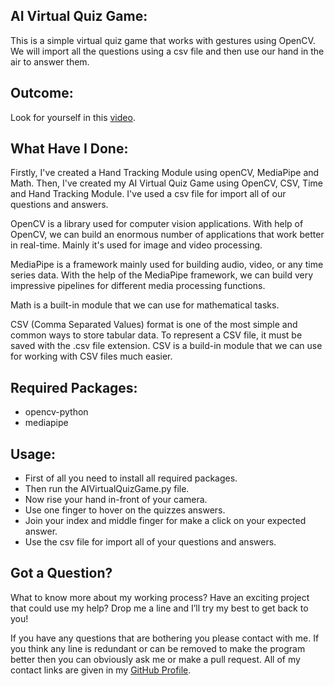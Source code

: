 ## AI Virtual Quiz Game:
This is a simple virtual quiz game that works with gestures using OpenCV. We will import all the questions using a csv file and then use our hand in the air to answer them.


## Outcome:
Look for yourself in this <a href="#">video</a>.


## What Have I Done:
Firstly, I've created a Hand Tracking Module using openCV, MediaPipe and Math. Then, I've created my AI Virtual Quiz Game using OpenCV, CSV, Time and Hand Tracking Module. I've used a csv file for import all of our questions and answers.

OpenCV is a library used for computer vision applications. With help of OpenCV, we can build an enormous number of applications that work better in real-time. Mainly it's used for image and video processing.

MediaPipe is a framework mainly used for building audio, video, or any time series data. With the help of the MediaPipe framework, we can build very impressive pipelines for different media processing functions.

Math is a built-in module that we can use for mathematical tasks.

CSV (Comma Separated Values) format is one of the most simple and common ways to store tabular data. To represent a CSV file, it must be saved with the .csv file extension. CSV is a build-in module that we can use for working with CSV files much easier.


## Required Packages:
- opencv-python
- mediapipe


## Usage:
- First of all you need to install all required packages. 
- Then run the AIVirtualQuizGame.py file. 
- Now rise your hand in-front of your camera.
- Use one finger to hover on the quizzes answers.
- Join your index and middle finger for make a click on your expected answer.
- Use the csv file for import all of your questions and answers.


## Got a Question?
What to know more about my working process? Have an exciting project that could use my help? Drop me a line and I’ll try my best to get back to you!

If you have any questions that are bothering you please contact with me. If you think any line is redundant or can be removed to make the program better then you can obviously ask me or make a pull request. All of my contact links are given in my <a href="https://github.com/mdrakibulislam-zero/"> GitHub Profile</a>.
